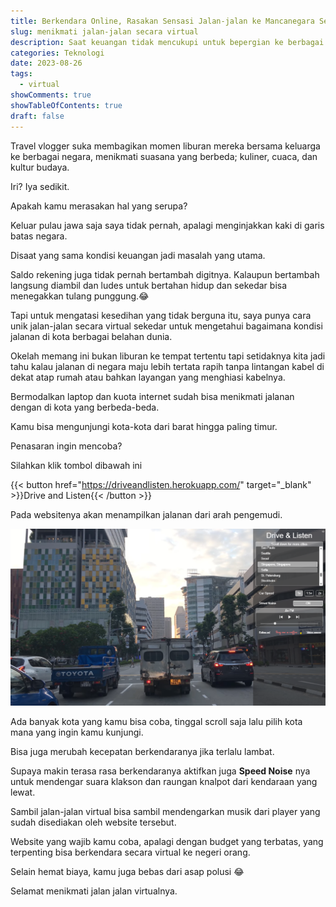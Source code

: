 ```yaml
---
title: Berkendara Online, Rasakan Sensasi Jalan-jalan ke Mancanegara Secara Virtual
slug: menikmati jalan-jalan secara virtual
description: Saat keuangan tidak mencukupi untuk bepergian ke berbagai negara, aplikasi ini membantu kamu untuk menikmati indahnya jalanan di berbagai kota di mancanegara.
categories: Teknologi
date: 2023-08-26
tags:
  - virtual
showComments: true
showTableOfContents: true
draft: false
---
```


Travel vlogger suka membagikan momen liburan mereka bersama keluarga ke berbagai negara, menikmati suasana yang berbeda; kuliner, cuaca, dan kultur budaya.

Iri? Iya sedikit.

Apakah kamu merasakan hal yang serupa?

Keluar pulau jawa saja saya tidak pernah, apalagi menginjakkan kaki di garis batas negara.

Disaat yang sama kondisi keuangan jadi masalah yang utama.

Saldo rekening juga tidak pernah bertambah digitnya. Kalaupun bertambah langsung diambil dan ludes untuk bertahan hidup dan sekedar bisa menegakkan tulang punggung.😂

Tapi untuk mengatasi kesedihan yang tidak berguna itu, saya punya cara unik jalan-jalan secara virtual sekedar untuk mengetahui bagaimana kondisi jalanan di kota berbagai belahan dunia.

Okelah memang ini bukan liburan ke tempat tertentu tapi setidaknya kita jadi tahu kalau jalanan di negara maju lebih tertata rapih tanpa lintangan kabel di dekat atap rumah atau bahkan layangan yang menghiasi kabelnya.

Bermodalkan laptop dan kuota internet sudah bisa menikmati jalanan dengan di kota yang berbeda-beda.

Kamu bisa mengunjungi kota-kota dari barat hingga paling timur.

Penasaran ingin mencoba?

Silahkan klik tombol dibawah ini

{{< button href="https://driveandlisten.herokuapp.com/" target="_blank" >}}Drive and Listen{{< /button >}}

Pada websitenya akan menampilkan jalanan dari arah pengemudi.

![Drive and Listen](./homepage-drive-and-listen.png)

Ada banyak kota yang kamu bisa coba, tinggal scroll saja lalu pilih kota mana yang ingin kamu kunjungi.

Bisa juga merubah kecepatan berkendaranya jika terlalu lambat.

Supaya makin terasa rasa berkendaranya aktifkan juga **Speed Noise** nya untuk mendengar suara klakson dan raungan knalpot dari kendaraan yang lewat.

Sambil jalan-jalan virtual bisa sambil mendengarkan musik dari player yang sudah disediakan oleh website tersebut.

Website yang wajib kamu coba, apalagi dengan budget yang terbatas, yang terpenting bisa berkendara secara virtual ke negeri orang.

Selain hemat biaya, kamu juga bebas dari asap polusi 😂

Selamat menikmati jalan jalan virtualnya.

<div>
<script async src="https://pagead2.googlesyndication.com/pagead/js/adsbygoogle.js?client=ca-pub-1028861450285140"
     crossorigin="anonymous"></script>
<!-- Iklan horizontal -->
<ins class="adsbygoogle"
     style="display:block"
     data-ad-client="ca-pub-1028861450285140"
     data-ad-slot="1294831496"
     data-ad-format="auto"
     data-full-width-responsive="true"></ins>
<script>
     (adsbygoogle = window.adsbygoogle || []).push({});
</script>
</div>
